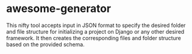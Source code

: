 # awesome-generator
This nifty tool accepts input in JSON format to specify the desired folder and file structure for initializing a project on Django or any other desired framework. It then creates the corresponding files and folder structure based on the provided schema.
